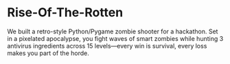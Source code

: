 # Rise-Of-The-Rotten
We built a retro-style Python/Pygame zombie shooter for a hackathon. Set in a pixelated apocalypse, you fight waves of smart zombies while hunting 3 antivirus ingredients across 15 levels—every win is survival, every loss makes you part of the horde.
